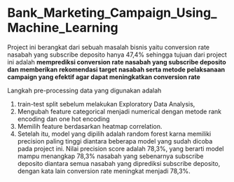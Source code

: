 # Bank_Marketing_Campaign_Using_Machine_Learning

Project ini berangkat dari sebuah masalah bisnis yaitu conversion rate nasabah yang subscribe deposito hanya 47,4% sehingga tujuan dari project ini adalah **memprediksi conversion rate nasabah yang subscribe deposito dan memberikan rekomendasi target nasabah serta metode pelaksanaan campaign yang efektif agar dapat meningkatkan conversion rate**

Langkah pre-processing data yang digunakan adalah
1. train-test split sebelum melakukan Exploratory Data Analysis,
2. Mengubah feature categorical menjadi numerical dengan metode rank encoding dan one hot encoding 
3. Memilih feature berdasarkan heatmap correlation. 
4. Setelah itu, model yang dipilih adalah random forest karna memiliki precision paling tinggi diantara beberapa model yang sudah dicoba pada project ini. Nilai precision score adalah 78,3%, yang berarti model mampu menangkap 78,3% nasabah yang sebenarnya subscribe deposito diantara semua nasabah yang diprediksi subscribe deposito, dengan kata lain conversion rate meningkat menjadi 78,3%. 
